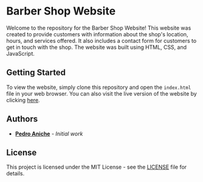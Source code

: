 # Barber Shop Website

Welcome to the repository for the Barber Shop Website! This website was created to provide customers with information about the shop's location, hours, and services offered. It also includes a contact form for customers to get in touch with the shop. The website was built using HTML, CSS, and JavaScript.

## Getting Started

To view the website, simply clone this repository and open the `index.html` file in your web browser. You can also visit the live version of the website by clicking [here](https://pedroaniche.github.io/barbershop-website/).

## Authors

* **[Pedro Aniche](https://github.com/pedroaniche)** - *Initial work*

## License

This project is licensed under the MIT License - see the [LICENSE](LICENSE) file for details.